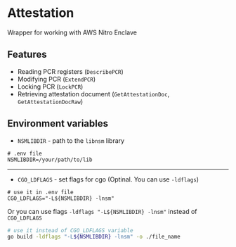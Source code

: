 # Attestation
Wrapper for working with AWS Nitro Enclave

## Features
- Reading PCR registers (`DescribePCR`)
- Modifying PCR (`ExtendPCR`)
- Locking PCR (`LockPCR`)
- Retrieving attestation document (`GetAttestationDoc`, `GetAttestationDocRaw`)

## Environment variables
- `NSMLIBDIR` - path to the `libnsm` library 
```env
# .env file
NSMLIBDIR=/your/path/to/lib
```
---
- `CGO_LDFLAGS` - set flags for cgo (Optinal. You can use `-ldflags`)
```env
# use it in .env file
CGO_LDFLAGS="-L${NSMLIBDIR} -lnsm"
```
Or you can use flags `-ldflags "-L${NSMLIBDIR} -lnsm"` instead of `CGO_LDFLAGS`
```bash
# use it instead of CGO_LDFLAGS variable
go build -ldflags "-L${NSMLIBDIR} -lnsm" -o ./file_name
```
